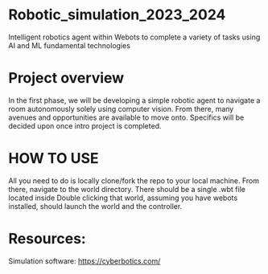 # Robotic_simulation_2023_2024
Intelligent robotics agent within Webots to complete a variety of tasks using AI and ML fundamental technologies

# Project overview
In the first phase, we will be developing a simple robotic agent to navigate a room autonomously solely using computer vision. 
From there, many avenues and opportunities are available to move onto. Specifics will be decided upon once intro project is completed.

# HOW TO USE
All you need to do is locally clone/fork the repo to your local machine.
From there, navigate to the world directory. There should be a single .wbt file located inside
Double clicking that world, assuming you have webots installed, should launch the world and the controller.

# Resources:
Simulation software: https://cyberbotics.com/ 
